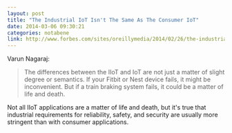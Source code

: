 ```yaml
---
layout: post
title: "The Industrial IoT Isn't The Same As The Consumer IoT"
date: 2014-03-06 09:30:21
categories: notabene
link: http://www.forbes.com/sites/oreillymedia/2014/02/26/the-industrial-iot-isnt-the-same-as-the-consumer-iot/
---
```


Varun Nagaraj:

> The differences between the IIoT and IoT are not just a matter of slight degree or semantics. If your Fitbit or Nest device fails, it might be inconvenient. But if a train braking system fails, it could be a matter of life and death.

Not all IIoT applications are a matter of life and death, but it's true that industrial requirements for reliability, safety, and security are usually more stringent than with consumer applications.

